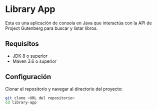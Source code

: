 # Library App

Esta es una aplicación de consola en Java que interactúa con la API de Project Gutenberg para buscar y listar libros.

## Requisitos

- JDK 8 o superior
- Maven 3.6 o superior

## Configuración

Clonar el repositorio y navegar al directorio del proyecto:

```bash
git clone <URL del repositorio>
cd library-app
